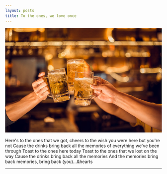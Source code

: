 ```yaml
---
layout: posts
title: To the ones, we love once
---
```

![alt text](/assets/images/Toasts.jpg "Start Loving...")

Here's to the ones that we got, cheers to the wish you were here but you're not 
Cause the drinks bring back all the memories of everything we've been through
Toast to the ones here today
Toast to the ones that we lost on the way
Cause the drinks bring back all the memories
And the memories bring back memories, bring back (you)...&hearts

---
